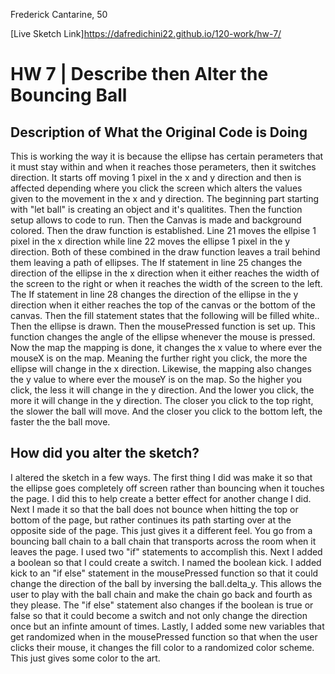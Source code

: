 Frederick Cantarine, 50

[Live Sketch Link]https://dafredichini22.github.io/120-work/hw-7/


# HW 7 | Describe then Alter the Bouncing Ball

## Description of What the Original Code is Doing

This is working the way it is because the ellipse has certain perameters that it must stay within and when it reaches those perameters, then it switches direction. It starts off moving 1 pixel in the x and y direction and then is affected depending where you click the screen which alters the values given to the movement in the x and y direction.
The beginning part starting with "let ball" is creating an object and it's qualitites. Then the function setup allows to code to run. Then the Canvas is made and background colored. Then the draw function is established.
Line 21 moves the ellpise 1 pixel in the x direction while line 22 moves the ellipse 1 pixel in the y direction. Both of these combined in the draw function leaves a trail behind them leaving a path of ellipses.
The If statement in line 25 changes the direction of the ellipse in the x direction when it either reaches the width of the screen to the right or when it reaches the width of the screen to the left.
The If statement in line 28 changes the direction of the ellipse in the y direction when it either reaches the top of the canvas or the bottom of the canvas.
Then the fill statement states that the following will be filled white.. Then the ellipse is drawn.
Then the mousePressed function is set up. This function changes the angle of the ellipse whenever the mouse is pressed. Now the map the mapping is done, it changes the x value to where ever the mouseX is on the map. Meaning the further right you click, the more the ellipse will change in the x direction. Likewise, the mapping also changes the y value to where ever the mouseY is on the map. So the higher you click, the less it will change in the y direction. And the lower you click, the more it will change in the y direction.
The closer you click to the top right, the slower the ball will move. And the closer you click to the bottom left, the faster the the ball move.


## How did you alter the sketch?

I altered the sketch in a few ways. The first thing I did was make it so that the ellipse goes completely off screen rather than bouncing when it touches the page. I did this to help create a better effect for another change I did.
Next I made it so that the ball does not bounce when hitting the top or bottom of the page, but rather continues its path starting over at the opposite side of the page. This just gives it a different feel. You go from a bouncing ball chain to a ball chain that transports across the room when it leaves the page. I used two "if" statements to accomplish this.
Next I added a boolean so that I could create a switch. I named the boolean kick. I added kick to an "if else" statement in the mousePressed function so that it could change the direction of the ball by inversing the ball.delta_y. This allows the user to play with the ball chain and make the chain go back and fourth as they please. The "if else" statement also changes if the boolean is true or false so that it could become a switch and not only change the direction once but an infinte amount of times.
Lastly, I added some new variables that get randomized when in the mousePressed function so that when the user clicks their mouse, it changes the fill color to a randomized color scheme. This just gives some color to the art.
